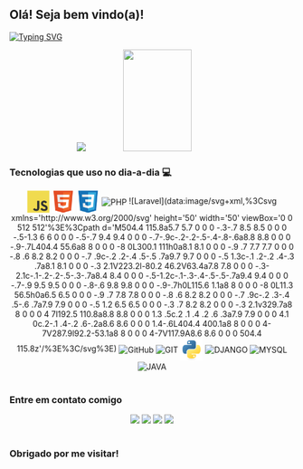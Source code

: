 ## Olá! Seja bem vindo(a)!

[![Typing SVG](https://readme-typing-svg.herokuapp.com/?color=00bfbf&size=35&center=true&vCenter=true&width=900&lines=Hello,+my+name+is+Elias+Antonio+🖐️;I+am+a+Fullstack+Developer)](https://git.io/typing-svg)


<div align="center"> 
  <img height="180em" src="https://github-readme-stats.vercel.app/api?username=eliasdossantos&show_icons=true&theme=&count_private=true&hide_border=true&title_color=00bfbf&icon_color=00bfbf&text_color=c9d1d9&bg_color=0d1117"/>

  <img width="49%" height="180px" left="20px" src="https://github-readme-stats.vercel.app/api/top-langs/?username=eliasdossantos&layout=compact&hide_border=true&title_color=00bfbf&text_color=00bfbf&bg_color=0d1117" />
</div>

### Tecnologias que uso no dia-a-dia 💻

<div style="text-align: center;">
    <img align="center" alt="JS" height="40" width="40" alt="javascript" src="https://raw.githubusercontent.com/devicons/devicon/master/icons/javascript/javascript-original.svg"/>
    <img align="center" alt="HTML" height="40" width="40" src="https://raw.githubusercontent.com/devicons/devicon/master/icons/html5/html5-original.svg"/>
    <img align="center" alt="CSS" height="40" width="40" src="https://raw.githubusercontent.com/devicons/devicon/master/icons/css3/css3-original.svg"/>
    <img align="center" alt="PHP" height="50" width="50" src="https://cdn.jsdelivr.net/gh/devicons/devicon/icons/php/php-plain.svg"/>
    ![Laravel](data:image/svg+xml,%3Csvg xmlns='http://www.w3.org/2000/svg' height='50' width='50' viewBox='0 0 512 512'%3E%3Cpath d='M504.4 115.8a5.7 5.7 0 0 0 -.3-.7 8.5 8.5 0 0 0 -.5-1.3 6 6 0 0 0 -.5-.7 9.4 9.4 0 0 0 -.7-.9c-.2-.2-.5-.4-.8-.6a8.8 8.8 0 0 0 -.9-.7L404.4 55.6a8 8 0 0 0 -8 0L300.1 111h0a8.1 8.1 0 0 0 -.9 .7 7.7 7.7 0 0 0 -.8 .6 8.2 8.2 0 0 0 -.7 .9c-.2 .2-.4 .5-.5 .7a9.7 9.7 0 0 0 -.5 1.3c-.1 .2-.2 .4-.3 .7a8.1 8.1 0 0 0 -.3 2.1V223.2l-80.2 46.2V63.4a7.8 7.8 0 0 0 -.3-2.1c-.1-.2-.2-.5-.3-.7a8.4 8.4 0 0 0 -.5-1.2c-.1-.3-.4-.5-.5-.7a9.4 9.4 0 0 0 -.7-.9 9.5 9.5 0 0 0 -.8-.6 9.8 9.8 0 0 0 -.9-.7h0L115.6 1.1a8 8 0 0 0 -8 0L11.3 56.5h0a6.5 6.5 0 0 0 -.9 .7 7.8 7.8 0 0 0 -.8 .6 8.2 8.2 0 0 0 -.7 .9c-.2 .3-.4 .5-.6 .7a7.9 7.9 0 0 0 -.5 1.2 6.5 6.5 0 0 0 -.3 .7 8.2 8.2 0 0 0 -.3 2.1v329.7a8 8 0 0 0 4 7l192.5 110.8a8.8 8.8 0 0 0 1.3 .5c.2 .1 .4 .2 .6 .3a7.9 7.9 0 0 0 4.1 0c.2-.1 .4-.2 .6-.2a8.6 8.6 0 0 0 1.4-.6L404.4 400.1a8 8 0 0 0 4-7V287.9l92.2-53.1a8 8 0 0 0 4-7V117.9A8.6 8.6 0 0 0 504.4 115.8z'/%3E%3C/svg%3E)
    <img align="center" alt="GitHub" height="40" width="40" src="https://img.icons8.com/fluency/512/github.png" />
    <img align="center" alt="GIT" height="40" width="40" src="https://www.vectorlogo.zone/logos/git-scm/git-scm-icon.svg"/>
    <img align="center" alt="PYTHON" height="40" width="40" src="https://raw.githubusercontent.com/devicons/devicon/master/icons/python/python-original.svg" />
    <img align="center" alt="DJANGO" height="40" width="40" src="https://img.icons8.com/color/48/000000/django.png"/>
    <img align="center" alt="MYSQL" height="50" width="50" src="https://cdn.jsdelivr.net/gh/devicons/devicon/icons/mysql/mysql-original-wordmark.svg">
    <img align="center" alt ="JAVA" height="40" width="40" src ="https://img.shields.io/badge/Java-ED8B00?style=for-the-badge&logo=java&logoColor=white" />
</div><br/>

### Entre em contato comigo
<div style="text-align: center;">
  <a href="https://www.linkedin.com/in/eliasantoniodev/" target="_blank"><img src="https://img.shields.io/badge/-LinkedIn-%230077B5?style=for-the-badge&logo=linkedin&logoColor=white" target="_blank"></a>
  <a href="https://discord.gg/rXdBQ8wA" target="_blank"><img src="https://img.shields.io/badge/Discord-7289DA?style=for-the-badge&logo=discord&logoColor=white" target="_blank"></a> 
  <a href = "mailto:contatoeliasantonio@gmail.com"><img src="https://img.shields.io/badge/Gmail-D14836?style=for-the-badge&logo=gmail&logoColor=white" target="_blank"></a>
  <a href="https://www.instagram.com/elyassantos_/" target="_blank"><img src="https://img.shields.io/badge/-Instagram-%23E4405F?style=for-the-badge&logo=instagram&logoColor=white" target="_blank"></a>
</div><br/>

 ### Obrigado por me visitar!
